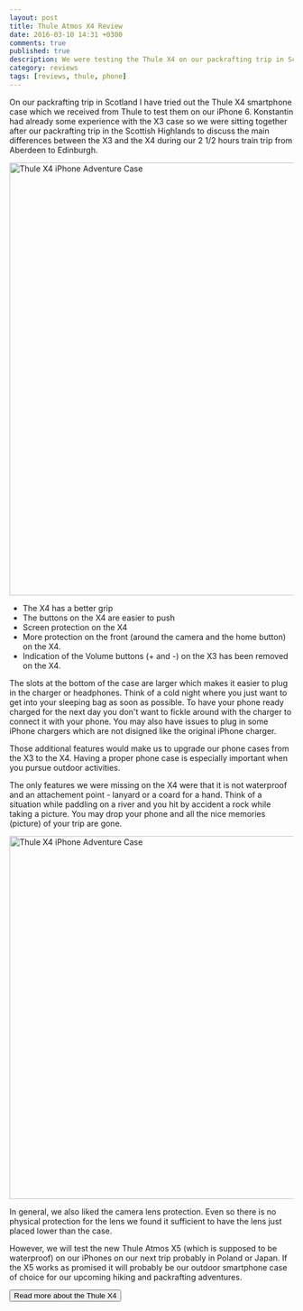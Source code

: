 ```yaml
---
layout: post
title: Thule Atmos X4 Review
date: 2016-03-10 14:31 +0300
comments: true
published: true
description: We were testing the Thule X4 on our packrafting trip in Scotland
category: reviews
tags: [reviews, thule, phone]
---
```

On our packrafting trip in Scotland I have tried out the Thule X4 smartphone case which we received from Thule to test them on our iPhone 6. Konstantin had already some experience with the X3 case so we were sitting together after our packrafting trip in the Scottish Highlands to discuss the main differences between the X3 and the X4 during our 2 1/2 hours train trip from Aberdeen to Edinburgh.

<a data-flickr-embed="true"  href="https://www.flickr.com/photos/90204224@N07/25551505302/in/dateposted-public/" title="Thule X4 iPhone Adventure Case"><img src="https://farm2.staticflickr.com/1641/25551505302_f7c439d91c_b.jpg" width="1024" height="768" alt="Thule X4 iPhone Adventure Case"></a><script async src="//embedr.flickr.com/assets/client-code.js" charset="utf-8"></script>

<!--more-->

* The X4 has a better grip
* The buttons on the X4 are easier to push
* Screen protection on the X4
* More protection on the front (around the camera and the home button) on the X4.
* Indication of the Volume buttons (+ and -) on the X3 has been removed on the X4.

The slots at the bottom of the case are larger which makes it easier to plug in the charger or headphones. Think of a cold night where you just want to get into your sleeping bag as soon as possible. To have your phone ready charged for the next day you don't want to fickle around with the charger to connect it with your phone. You may also have issues to plug in some iPhone chargers which are not disigned like the original iPhone charger.

Those additional features would make us to upgrade our phone cases from the X3 to the X4. Having a proper phone case is especially important when you pursue outdoor activities.

The only features we were missing on the X4 were that it is not waterproof and an attachement point - lanyard or a coard for a hand. Think of a situation while paddling on a river and you hit by accident a rock while taking a picture. You may drop your phone and all the nice memories (picture) of your trip are gone.

<a data-flickr-embed="true"  href="https://www.flickr.com/photos/90204224@N07/25670238335/in/dateposted-public/" title="Thule X4 iPhone Adventure Case"><img src="https://farm2.staticflickr.com/1635/25670238335_8abbee8eb2_b.jpg" width="1024" height="644" alt="Thule X4 iPhone Adventure Case"></a><script async src="//embedr.flickr.com/assets/client-code.js" charset="utf-8"></script>

In general, we also liked the camera lens protection. Even so there is no physical protection for the lens we found it sufficient to have the lens just placed lower than the case.

However, we will test the new Thule Atmos X5 (which is supposed to be waterproof) on our iPhones on our next trip probably in Poland or Japan. If the X5 works as promised it will probably be our outdoor smartphone case of choice for our upcoming hiking and packrafting adventures.

<a href="http://www.moosejaw.com/moosejaw/shop/product_Thule-Atmos-X4-iPhone-6-Case_10281416_10208_10000001_-1_"><button type="button" class="btn btn-danger">Read more about the Thule X4</button></a>  

<script type="text/javascript">
amzn_assoc_placement = "adunit0";
amzn_assoc_search_bar = "false";
amzn_assoc_tracking_id = "hikeve-20";
amzn_assoc_search_bar_position = "top";
amzn_assoc_ad_mode = "search";
amzn_assoc_ad_type = "smart";
amzn_assoc_marketplace = "amazon";
amzn_assoc_region = "US";
amzn_assoc_title = "Thule Case Suggerstions";
amzn_assoc_default_search_phrase = "Thule X5";
amzn_assoc_default_category = "All";
amzn_assoc_linkid = "330741f8294ab70702f9709e72539f77";
</script>
<script src="//z-na.amazon-adsystem.com/widgets/onejs?MarketPlace=US"></script>
